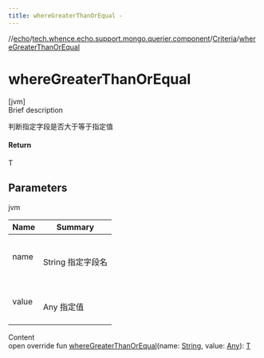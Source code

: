 ```yaml
---
title: whereGreaterThanOrEqual -
---
```

//[echo](../../index.md)/[tech.whence.echo.support.mongo.querier.component](../index.md)/[Criteria](index.md)/[whereGreaterThanOrEqual](where-greater-than-or-equal.md)



# whereGreaterThanOrEqual  
[jvm]  
Brief description  


判断指定字段是否大于等于指定值



#### Return  


T



## Parameters  
  
jvm  
  
|  Name|  Summary| 
|---|---|
| name| <br><br>String 指定字段名<br><br>
| value| <br><br>Any 指定值<br><br>
  
  
Content  
open override fun [whereGreaterThanOrEqual](where-greater-than-or-equal.md)(name: [String](https://kotlinlang.org/api/latest/jvm/stdlib/kotlin/-string/index.html), value: [Any](https://kotlinlang.org/api/latest/jvm/stdlib/kotlin/-any/index.html)): [T](index.md)  



